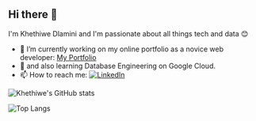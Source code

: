 ## Hi there 👋

I'm Khethiwe Dlamini and I'm passionate about all things tech and data 😊

- 🔭 I’m currently working on my online portfolio as a novice web developer: [My Portfolio](https://k-dlamini-portfolio.netlify.app/)
- 🌱 and also learning Database Engineering on Google Cloud.
- 📫 How to reach me:
[![LinkedIn](https://img.shields.io/badge/LinkedIn-0077B5?style=for-the-badge&logo=linkedin&logoColor=white)](https://www.linkedin.com/in/your-profile)

![Khethiwe's GitHub stats](https://github-readme-stats.vercel.app/api?username=khethiwedlamini&theme=catppuccin_latte&show_icons=true) 

![Top Langs](https://github-readme-stats.vercel.app/api/top-langs/?username=khethiwedlamini&langs_count=10)

